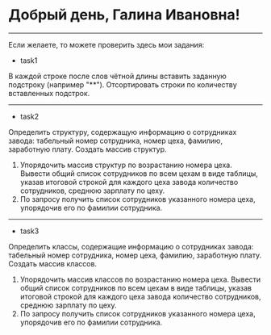 # Добрый день, Галина Ивановна!
---

Если желаете, то можете проверить здесь мои задания: 
* task1

В каждой строке после слов чётной длины вставить заданную подстроку (например "\**"). Отсортировать строки по количеству вставленных подстрок.

---

* task2

Определить структуру, содержащую информацию о сотрудниках
завода: табельный номер сотрудника, номер цеха, фамилию, заработную
плату. Создать массив структур.
1. Упорядочить массив структур по возрастанию номера цеха. Вывести
общий список сотрудников по всем цехам в виде таблицы, указав
итоговой строкой для каждого цеха завода количество сотрудников,
среднюю зарплату по цеху.
2. По запросу получить список сотрудников указанного номера цеха,
упорядочив его по фамилии сотрудника.

---

* task3

Определить классы, содержащие информацию о сотрудниках
завода: табельный номер сотрудника, номер цеха, фамилию, заработную
плату. Создать массив классов.
1. Упорядочить массив классов по возрастанию номера цеха. Вывести
общий список сотрудников по всем цехам в виде таблицы, указав
итоговой строкой для каждого цеха завода количество сотрудников,
среднюю зарплату по цеху.
2. По запросу получить список сотрудников указанного номера цеха,
упорядочив его по фамилии сотрудника.
